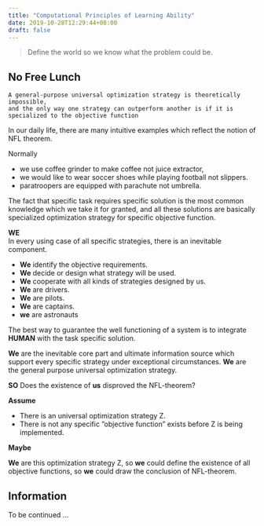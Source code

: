```yaml
---
title: "Computational Principles of Learning Ability"
date: 2019-10-28T12:29:44+08:00
draft: false
---
```


> Define the world so we know what the problem could be.

## No Free Lunch
```
A general-purpose universal optimization strategy is theoretically impossible,
and the only way one strategy can outperform another is if it is specialized to the objective function
```
In our daily life, there are many intuitive examples which reflect the notion of NFL theorem. 

Normally

- we use coffee grinder to make coffee not juice extractor,
- we would like to wear soccer shoes while playing football not slippers.
- paratroopers are equipped with parachute not umbrella.
  
The fact that specific task requires specific solution is the most common knowledge which we take it for granted, and all these solutions are basically specialized optimization strategy for specific objective function.

**WE**  
In every using case of all specific strategies, there is an inevitable component.

- **We** identify the objective requirements.
- **We** decide or design what strategy will be used.
- **We** cooperate with all kinds of strategies designed by us. 
- **We** are drivers.
- **We** are pilots.
- **We** are captains.
- **we** are astronauts
  
The best way to guarantee the well functioning of a system is to integrate **HUMAN** with the task specific solution. 

**We** are the inevitable core part and ultimate information source which support
every specific strategy under exceptional circumstances.
**We** are the general purpose universal optimization strategy.

**SO** 
Does the existence of **us** disproved the NFL-theorem?

**Assume** 

- There is an universal optimization strategy Z. 
- There is not any specific ”objective function” exists
before Z is being implemented.

**Maybe**

**We** are this optimization strategy Z, so **we** could define the existence of all objective functions, so **we** could draw the conclusion of NFL-theorem.

## Information 
To be continued ...